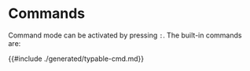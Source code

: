 # Commands

Command mode can be activated by pressing `:`. The built-in commands are:

{{#include ./generated/typable-cmd.md}}

